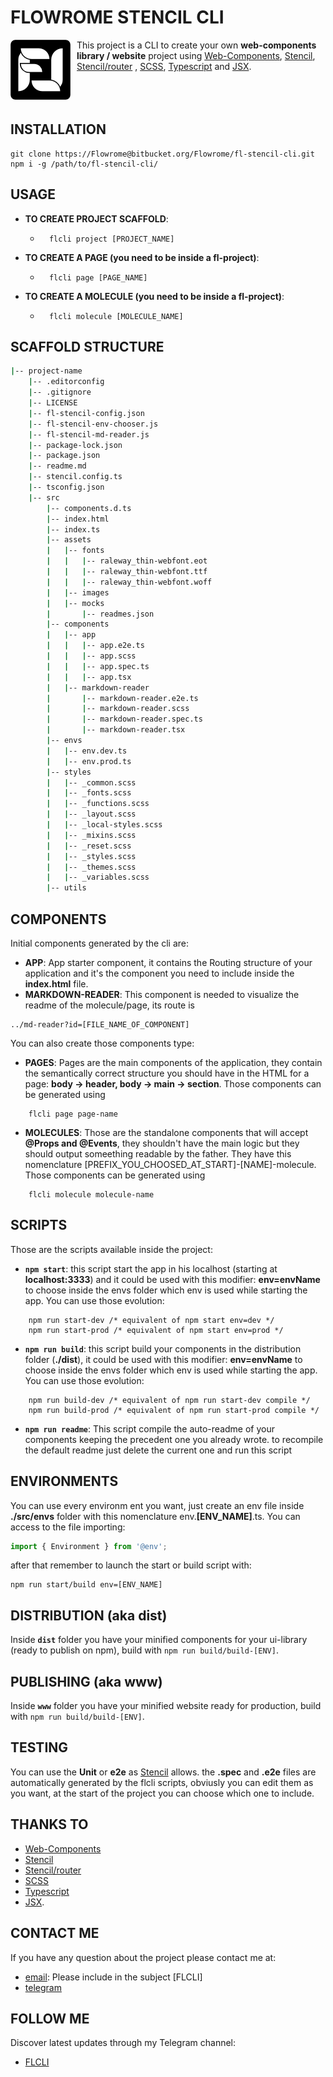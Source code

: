 # FLOWROME STENCIL CLI 

<a href="https://github.com/Flowrome"><img src="./images/logo-bw-little.png" align="left" hspace="" vspace="" style="margin-right: 10px"></a> This project is a CLI to create your own **web-components library / website** project using [Web-Components](https://www.webcomponents.org/), [Stencil](https://stenciljs.com/), [Stencil/router](https://github.com/ionic-team/stencil-router) , [SCSS](https://sass-lang.com/), [Typescript](https://www.typescriptlang.org/) and [JSX](https://it.reactjs.org/docs/introducing-jsx.html).<br><br><br><br>


## INSTALLATION
```
git clone https://Flowrome@bitbucket.org/Flowrome/fl-stencil-cli.git
npm i -g /path/to/fl-stencil-cli/
```

## USAGE
* **TO CREATE PROJECT SCAFFOLD**:
    - ```
        flcli project [PROJECT_NAME]
        ```
* **TO CREATE A PAGE (you need to be inside a fl-project)**:
    - ```
        flcli page [PAGE_NAME]
        ```
* **TO CREATE A MOLECULE (you need to be inside a fl-project)**:
    - ```
        flcli molecule [MOLECULE_NAME]
        ```

## SCAFFOLD STRUCTURE
```bash
|-- project-name
    |-- .editorconfig
    |-- .gitignore
    |-- LICENSE
    |-- fl-stencil-config.json
    |-- fl-stencil-env-chooser.js
    |-- fl-stencil-md-reader.js
    |-- package-lock.json
    |-- package.json
    |-- readme.md
    |-- stencil.config.ts
    |-- tsconfig.json
    |-- src
        |-- components.d.ts
        |-- index.html
        |-- index.ts
        |-- assets
        |   |-- fonts
        |   |   |-- raleway_thin-webfont.eot
        |   |   |-- raleway_thin-webfont.ttf
        |   |   |-- raleway_thin-webfont.woff
        |   |-- images
        |   |-- mocks
        |       |-- readmes.json
        |-- components
        |   |-- app
        |   |   |-- app.e2e.ts
        |   |   |-- app.scss
        |   |   |-- app.spec.ts
        |   |   |-- app.tsx
        |   |-- markdown-reader
        |       |-- markdown-reader.e2e.ts
        |       |-- markdown-reader.scss
        |       |-- markdown-reader.spec.ts
        |       |-- markdown-reader.tsx
        |-- envs
        |   |-- env.dev.ts
        |   |-- env.prod.ts
        |-- styles
        |   |-- _common.scss
        |   |-- _fonts.scss
        |   |-- _functions.scss
        |   |-- _layout.scss
        |   |-- _local-styles.scss
        |   |-- _mixins.scss
        |   |-- _reset.scss
        |   |-- _styles.scss
        |   |-- _themes.scss
        |   |-- _variables.scss
        |-- utils
```

## COMPONENTS
Initial components generated by the cli are:
* **APP**: App starter component, it contains the Routing structure of your application and it's the component you need to include inside the **index.html** file.
* **MARKDOWN-READER**: This component is needed to visualize the readme of the molecule/page, its route is 
```
../md-reader?id=[FILE_NAME_OF_COMPONENT]
```
You can also create those components type:
* **PAGES**: Pages are the main components of the application, they contain the semantically correct structure you should have in the HTML for a page: **body -> header, body -> main -> section**. Those components can be generated using
```node
    flcli page page-name
```
* **MOLECULES**: Those are the standalone components that will accept **@Props and @Events**, they shouldn't have the main logic but they should output someething readable by the father. They have this nomenclature [PREFIX_YOU_CHOOSED_AT_START]-[NAME]-molecule. Those components can be generated using
```node
    flcli molecule molecule-name
```

## SCRIPTS
Those are the scripts available inside the project:
* **``` npm start ```**: this script start the app in his localhost (starting at **localhost:3333**) and it could be used with this modifier: **env=envName** to choose inside the envs folder which env is used while starting the app.
You can use those evolution: 
```node 
    npm run start-dev /* equivalent of npm start env=dev */
    npm run start-prod /* equivalent of npm start env=prod */
```
* **``` npm run build ```**: this script build your components in the distribution folder (**./dist**), it could be used with this modifier: **env=envName** to choose inside the envs folder which env is used while starting the app.
You can use those evolution: 
```node 
    npm run build-dev /* equivalent of npm run start-dev compile */
    npm run build-prod /* equivalent of npm run start-prod compile */
```
* **``` npm run readme ```**: This script compile the auto-readme of your components keeping the precedent one you already wrote. to recompile the default readme just delete the current one and run this script

## ENVIRONMENTS
You can use every environm ent you want, just create an env file inside **./src/envs** folder with this nomenclature env.**[ENV_NAME]**.ts. You can access to the file importing:
``` js
import { Environment } from '@env';
```
after that remember to launch the start or build script with:
```node 
npm run start/build env=[ENV_NAME]
```

## DISTRIBUTION (aka dist)
Inside **```dist```** folder you have your minified components for your ui-library (ready to publish on npm), build with ```npm run build/build-[ENV]```.

## PUBLISHING (aka www)
Inside **```www```** folder you have your minified website ready for production, build with ```npm run build/build-[ENV]```.

## TESTING 
You can use the **Unit** or **e2e** as [Stencil](https://stenciljs.com/docs/testing-overview) allows. the **.spec** and **.e2e** files are automatically generated by the flcli scripts, obviusly you can edit them as you want, at the start of the project you can choose which one to include.

## THANKS TO
* [Web-Components](https://www.webcomponents.org/)
* [Stencil](https://stenciljs.com/)
* [Stencil/router](https://github.com/ionic-team/stencil-router)
* [SCSS](https://sass-lang.com/)
* [Typescript](https://www.typescriptlang.org/)
* [JSX](https://it.reactjs.org/docs/introducing-jsx.html).


## CONTACT ME
If you have any question about the project please contact me at:
* [email](mailto:romeonupieri@gmail.com): Please include in the subject [FLCLI]
* [telegram](https://t.me/Flowrome)


## FOLLOW ME
Discover latest updates through my Telegram channel:
* [FLCLI](https://t.me/flstencilcli)

